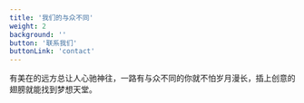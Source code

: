 ```yaml
---
title: '我们的与众不同'
weight: 2
background: ''
button: '联系我们'
buttonLink: 'contact'
---
```


有美在的远方总让人心驰神往，一路有与众不同的你就不怕岁月漫长，插上创意的翅膀就能找到梦想天堂。